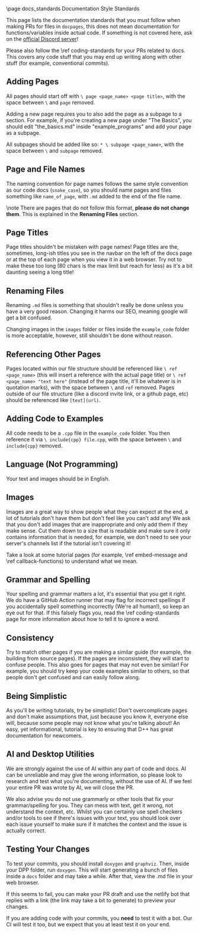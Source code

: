 \page docs_standards Documentation Style Standards

This page lists the documentation standards that you must follow when making PRs for files in `docpages`, this does not mean documentation for functions/variables inside actual code. If something is not covered here, ask on the [official Discord server](https://discord.gg/dpp)!

Please also follow the \ref coding-standards for your PRs related to docs. This covers any code stuff that you may end up writing along with other stuff (for example, conventional commits).

## Adding Pages

All pages should start off with `\ page <page_name> <page title>`, with the space between `\` and `page` removed.

Adding a new page requires you to also add the page as a subpage to a section. For example, if you're creating a new page under "The Basics", you should edit "the_basics.md" inside "example_programs" and add your page as a subpage.

All subpages should be added like so: `* \ subpage <page_name>`, with the space between `\` and `subpage` removed.

## Page and File Names

The naming convention for page names follows the same style convention as our code docs (`snake_case`), so you should name pages and files something like `name_of_page`, with `.md` added to the end of the file name.

\note There are pages that do not follow this format, **please do not change them**. This is explained in the **Renaming Files** section.

## Page Titles

Page titles shouldn't be mistaken with page names! Page titles are the, sometimes, long-ish titles you see in the navbar on the left of the docs page or at the top of each page when you view it in a web browser. Try not to make these too long (80 chars is the max limit but reach for less) as it's a bit daunting seeing a long title!

## Renaming Files

Renaming `.md` files is something that shouldn't really be done unless you have a very good reason. Changing it harms our SEO, meaning google will get a bit confused.

Changing images in the `images` folder or files inside the `example_code` folder is more acceptable, however, still shouldn't be done without reason.

## Referencing Other Pages

Pages located within our file structure should be referenced like `\ ref <page_name>` (this will insert a reference with the actual page title) or `\ ref <page_name> "text here"` (instead of the page title, it'll be whatever is in quotation marks), with the space between `\` and `ref` removed. Pages outside of our file structure (like a discord invite link, or a github page, etc) should be referenced like `[text](url)`.

## Adding Code to Examples

All code needs to be a `.cpp` file in the `example_code` folder. You then reference it via `\ include{cpp} file.cpp`, with the space between `\` and `include{cpp}` removed.

## Language (Not Programming)

Your text and images should be in English.

## Images

Images are a great way to show people what they can expect at the end, a lot of tutorials don't have them but don't feel like you can't add any! We ask that you don't add images that are inappropriate and only add them if they make sense. Cut them down to a size that is readable and make sure it only contains information that is needed, for example, we don't need to see your server's channels list if the tutorial isn't covering it!

Take a look at some tutorial pages (for example, \ref embed-message and \ref callback-functions) to understand what we mean.

## Grammar and Spelling

Your spelling and grammar matters a lot, it's essential that you get it right. We do have a GitHub Action runner that may flag for incorrect spellings if you accidentally spell something incorrectly (We're all human!), so keep an eye out for that. If this falsely flags you, read the \ref coding-standards page for more information about how to tell it to ignore a word.

## Consistency

Try to match other pages if you are making a similar guide (for example, the building from source pages). If the pages are inconsistent, they will start to confuse people. This also goes for pages that may not even be similar! For example, you should try keep your code examples similar to others, so that people don't get confused and can easily follow along.

## Being Simplistic

As you'll be writing tutorials, try be simplistic! Don't overcomplicate pages and don't make assumptions that, just because you know it, everyone else will, because some people may not know what you're talking about! An easy, yet informational, tutorial is key to ensuring that D++ has great documentation for newcomers.

## AI and Desktop Utilities

We are strongly against the use of AI within any part of code and docs. AI can be unreliable and may give the wrong information, so please look to research and test what you're documenting, without the use of AI. If we feel your entire PR was wrote by AI, we will close the PR.

We also advise you do not use grammarly or other tools that fix your grammar/spelling for you. They can mess with text, get it wrong, not understand the context, etc. Whilst you can certainly use spell checkers and/or tools to see if there's issues with your text, you should look over each issue yourself to make sure if it matches the context and the issue is actually correct.

## Testing Your Changes

To test your commits, you should install `doxygen` and `graphviz`. Then, inside your DPP folder, run `doxygen`. This will start generating a bunch of files inside a `docs` folder and may take a while. After that, view the .md file in your web browser.

If this seems to fail, you can make your PR draft and use the netlify bot that replies with a link (the link may take a bit to generate) to preview your changes.

If you are adding code with your commits, you **need** to test it with a bot. Our CI will test it too, but we expect that you at least test it on your end.
